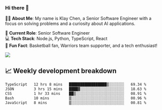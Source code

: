 ### Hi there 👋

👨‍💻 **About Me**: My name is Klay Chen, a Senior Software Engineer with a focus on solving problems and a curiosity about AI applications.

💼 **Current Role**: Senior Software Engineer  
💻 **Tech Stack**: Node.js, Python, TypeScript, React  
🏀 **Fun Fact**: Basketball fan, Warriors team supporter, and a tech enthusiast!

<img align="center" src="https://github-readme-stats.vercel.app/api?username=nameczz&show_icons=true&hide_title=true&theme=dracula" />

## 📈 Weekly development breakdown

<!--START_SECTION:waka-->

```txt
TypeScript   12 hrs 8 mins   █████████████████▒░░░░░░░   69.34 %
JSON         3 hrs 15 mins   ████▓░░░░░░░░░░░░░░░░░░░░   18.63 %
CSS          1 hr 33 mins    ██▒░░░░░░░░░░░░░░░░░░░░░░   08.91 %
Bash         10 mins         ▒░░░░░░░░░░░░░░░░░░░░░░░░   00.96 %
JavaScript   8 mins          ▒░░░░░░░░░░░░░░░░░░░░░░░░   00.81 %
```

<!--END_SECTION:waka-->
